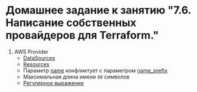 # Домашнее задание к занятию "7.6. Написание собственных провайдеров для Terraform."

1. AWS Provider
   - [DataSources](https://github.com/hashicorp/terraform-provider-aws/blob/main/aws/provider.go#L192)
   - [Resources](https://github.com/hashicorp/terraform-provider-aws/blob/main/aws/provider.go#L480)
   - Параметр [name](https://github.com/hashicorp/terraform-provider-aws/blob/main/aws/resource_aws_sqs_queue.go#L99) конфликтует с параметром [name_prefix](https://github.com/hashicorp/terraform-provider-aws/blob/main/aws/resource_aws_sqs_queue.go#L102)
   - Максимальная длина имени `80` символов
   - [Регулярное выражение](https://github.com/hashicorp/terraform-provider-aws/blob/main/aws/resource_aws_sqs_queue.go#L415)
  
